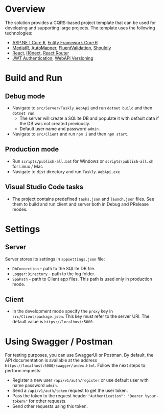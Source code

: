# Overview
The solution provides a CQRS-based project template that can be used for developing and supporting large projects. 
The template uses the following technologies:
* [ASP.NET Core 6](https://docs.microsoft.com/en-us/aspnet/core/introduction-to-aspnet-core?view=aspnetcore-6.0), [Entity Framework Core 6](https://docs.microsoft.com/en-us/ef/core/)
* [MediatR](https://github.com/jbogard/MediatR), [AutoMapper](https://automapper.org/), [FluentValidation](https://fluentvalidation.net/), [Shouldly](https://github.com/shouldly/shouldly)
* [React](https://reactjs.org/), [i18next](https://react.i18next.com/), [React Router](https://reactrouter.com/)
* [JWT Authentication](https://jwt.io/), [WebAPi Versioning](https://www.nuget.org/packages/Microsoft.AspNetCore.Mvc.Versioning/)

# Build and Run
## Debug mode
- Navigate to `src/Server/Taskly.WebApi` and run `dotnet build` and then `dotnet run`.
  - The server will create a SQLite DB and populate it with default data if the DB was not created previously.
  - Default user name and password `admin`.
- Navigate to `src/Client` and run `npm i` and then `npm start`.
 
## Production mode
- Run `scripts/publish-all.bat` for Windows or `scripts\publish-all.sh` for Linux / Mac
- Navigate to `dist` directory and run `Taskly.WebApi.exe`

## Visual Studio Code tasks 
- The project contains predefined `tasks.json` and `launch.json` files. See them to build and run client and server both in Debug and PRelease modes. 

# Settings
## Server
Server stores its settings in `appsettings.json` file:
  - `DbConnection` - path to the SQLite DB file.
  - `Logger:Directory` - path to the log folder.
  - `SpaPath` - path to Client app files. This path is used only in production mode.

## Client
- In the development mode specify the `proxy` key in `src/Client/package.json`. This key must refer to the server URI. The default value is `https://localhost:5000`.

# Using Swagger / Postman
For testing purposes, you can use SwaggerUI or Postman.
By default, the API documentation is available at the address `https://localhost:5000/swagger/index.html`.
Follow the next steps to perform requests:
- Register a new user `/api/v1/auth/register` or use default user with name password `admin`.
- Send a `/api/v1/auth/token` request to get the user token.
- Pass the token to the request header `"Authentication": "Bearer %your-token%"` for other requests.
- Send other requests using this token.